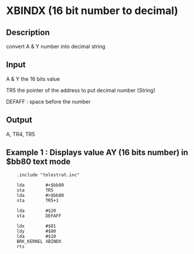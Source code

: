 # XBINDX (16 bit number to decimal)

## Description

convert A & Y number into decimal string

## Input

A & Y the 16 bits value

TR5 the pointer of the address to put decimal number (String)

DEFAFF : space before the number

## Output

A, TR4, TR5

## Example 1 : Displays value AY (16 bits number) in $bb80 text mode

```ca65
    .include "telestrat.inc"

    lda        #<$bb80
    sta        TR5
    lda        #>$bb80
    sta        TR5+1

    lda        #$20
    sta        DEFAFF

    ldx        #$01
    ldy        #$00
    lda        #$10
    BRK_KERNEL XBINDX
    rts
```
